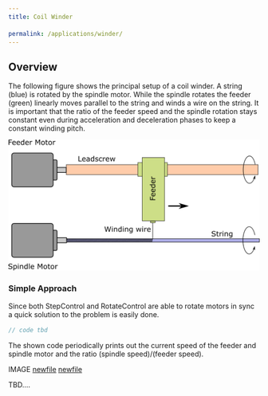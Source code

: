 ```yaml
---
title: Coil Winder

permalink: /applications/winder/
---
```


## Overview

The following figure shows the principal setup of a coil winder. A string (blue) is rotated by the spindle motor. While the spindle rotates the feeder (green) linearly moves parallel to the string and winds a wire on the string. It is important that the ratio of the feeder speed and the spindle rotation stays constant even during acceleration and deceleration phases to keep a constant winding pitch. 


![Overview](assets/winder.png)

### Simple Approach
Since both StepControl and RotateControl are able to rotate motors in  sync a quick solution to the problem is easily done. 

```c++
// code tbd
```

The shown code periodically prints out the current speed of the feeder and spindle motor and the ratio (spindle speed)/(feeder speed). 

IMAGE
[newfile](newpage/)
[newfile](newpage)


TBD....

